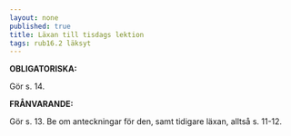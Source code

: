 ```yaml
---
layout: none
published: true
title: Läxan till tisdags lektion
tags: rub16.2 läksyt
---
```

**OBLIGATORISKA:**

Gör s. 14.

**FRÅNVARANDE:**

Gör s. 13. Be om anteckningar för den, samt tidigare läxan, alltså s. 11-12.

